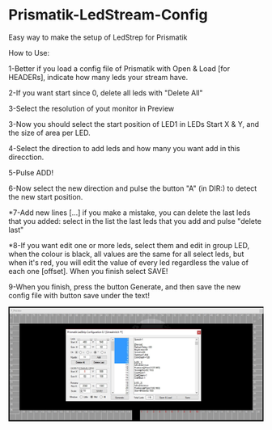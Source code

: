 # Prismatik-LedStream-Config
Easy way to make the setup of LedStrep for Prismatik

How to Use:

1-Better if you load a config file of Prismatik with Open & Load [for HEADERs], indicate how many leds your stream have.

2-If you want start since 0, delete all leds with "Delete All"

3-Select the resolution of yout monitor in Preview

3-Now you should select the start position of LED1 in LEDs Start X & Y, and the size of area per LED.

4-Select the direction to add leds and how many you want add in this direcction.

5-Pulse ADD!

6-Now select the new direction and pulse the button "A" (in DIR:) to detect the new start position.

*7-Add new lines [...] if you make a mistake, you can delete the last leds that you added: select in the list the last leds that you add and pulse "delete last"

*8-If you want edit one or more leds, select them and edit in group LED, when the colour is black, all values are the same for all select leds, but when it's red, you will edit the value of every led regardless the value of each one [offset]. When you finish select SAVE!

9-When you finish, press the button Generate, and then save the new config file with button save under the text!

![Screenshot](https://raw.githubusercontent.com/unrealmitch/Prismatik-LedStream-Config/master/Prismatik%20Capture.jpg)
